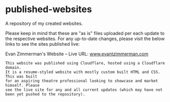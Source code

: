 # published-websites
A repository of my created websites.

Please keep in mind that these are "as is" files uploaded per each update to the respective websites. For any up-to-date changes, please visit the below links to see the sites published live:

Evan Zimmerman's Website
  – Live URL: www.evantzimmerman.com
   
    This website was published using Cloudflare, hosted using a Cloudflare domain.
    It is a resume-styled website with mostly custom built HTML and CSS. This was built
    for an aspiring theatre professional looking to showcase and market himself. Please
    see the live site for any and all current updates (which may have not been yet pushed to the repository).

